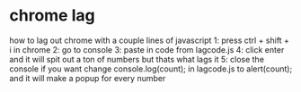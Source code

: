 # chrome lag
 how to lag out chrome with a couple lines of javascript
 1: press ctrl + shift + i in chrome
 2: go to console
 3: paste in code from lagcode.js
 4: click enter and it will spit out a ton of numbers but thats what lags it
 5: close the console
 if you want change console.log(count); in lagcode.js to alert(count); and it will make a popup for every number